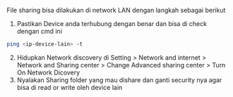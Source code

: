 File sharing bisa dilakukan di network LAN dengan langkah sebagai berikut

1. Pastikan Device anda terhubung dengan benar dan bisa di check dengan cmd ini

```bash
ping <ip-device-lain> -t
```

2. Hidupkan Network discovery di
   Setting > Network and internet > Network and Sharing center > Change Advanced sharing center > Turn On Network Dicovery
3. Nyalakan Sharing folder yang mau dishare dan ganti security nya agar bisa di read or write oleh device lain